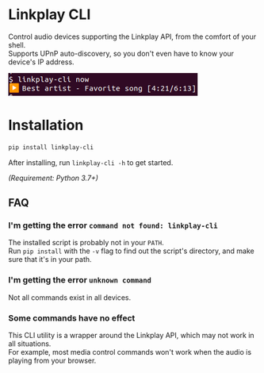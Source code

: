 # Linkplay CLI

Control audio devices supporting the Linkplay API, from the comfort of your shell.  
Supports UPnP auto-discovery, so you don't even have to know your device's IP address.

![Screenshot](resources/screenshot.png)

# Installation
```bash
pip install linkplay-cli
```

After installing, run `linkplay-cli -h` to get started.

_(Requirement: Python 3.7+)_

## FAQ

### I'm getting the error `command not found: linkplay-cli` 

The installed script is probably not in your `PATH`.  
Run `pip install` with the `-v` flag to find out the script's directory, and make sure that it's in your path.

### I'm getting the error `unknown command`

Not all commands exist in all devices.

### Some commands have no effect

This CLI utility is a wrapper around the Linkplay API, which may not work in all situations.  
For example, most media control commands won't work when the audio is playing from your browser.
